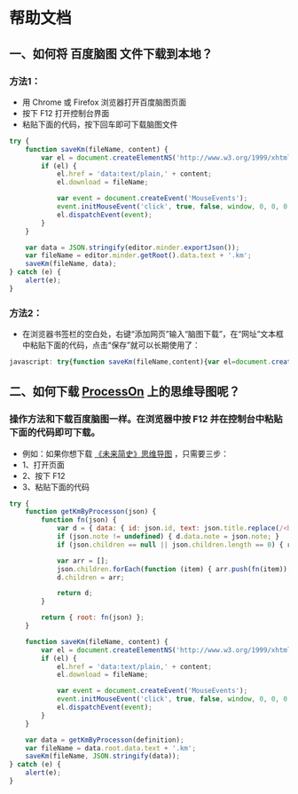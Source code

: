 # 帮助文档

## 一、如何将 **百度脑图** 文件下载到本地？

### 方法1：
- 用 Chrome 或 Firefox 浏览器打开百度脑图页面
- 按下 F12 打开控制台界面
- 粘贴下面的代码，按下回车即可下载脑图文件


```javascript
try {
    function saveKm(fileName, content) {
        var el = document.createElementNS('http://www.w3.org/1999/xhtml', 'a');
        if (el) {
            el.href = 'data:text/plain,' + content;
            el.download = fileName;

            var event = document.createEvent('MouseEvents');
            event.initMouseEvent('click', true, false, window, 0, 0, 0, 0, 0, false, false, false, false, 0, null);
            el.dispatchEvent(event);
        }
    }

    var data = JSON.stringify(editor.minder.exportJson());
    var fileName = editor.minder.getRoot().data.text + '.km';
    saveKm(fileName, data);
} catch (e) {
    alert(e);
}
```


### 方法2：
- 在浏览器书签栏的空白处，右键“添加网页”输入“脑图下载”，在“网址”文本框中粘贴下面的代码，点击“保存”就可以长期使用了：
```javascript
javascript: try{function saveKm(fileName,content){var el=document.createElementNS('http://www.w3.org/1999/xhtml','a');if(el){el.href='data:text/plain,'+content;el.download=fileName;var event=document.createEvent('MouseEvents');event.initMouseEvent('click',true,false,window,0,0,0,0,0,false,false,false,false,0,null);el.dispatchEvent(event)}}var data=JSON.stringify(editor.minder.exportJson());var fileName=editor.minder.getRoot().data.text+'.km';saveKm(fileName,data)}catch(e){alert(e)}; void (0);
```


## 二、如何下载 **[ProcessOn](https://www.processon.com/diagrams/new#temp-system)** 上的思维导图呢？
### 操作方法和下载百度脑图一样。在浏览器中按 F12 并在控制台中粘贴下面的代码即可下载。
- 例如：如果你想下载 [《未来简史》思维导图](https://www.processon.com/view/598c3af7e4b020989e5b84d2) ，只需要三步：
- 1、打开页面
- 2、按下 F12
- 3、粘贴下面的代码

```javascript
try {
    function getKmByProcesson(json) {
        function fn(json) {
            var d = { data: { id: json.id, text: json.title.replace(/<br>/g,'\n') } };
            if (json.note != undefined) { d.data.note = json.note; }
            if (json.children == null || json.children.length == 0) { return d; }

            var arr = [];
            json.children.forEach(function (item) { arr.push(fn(item)); });
            d.children = arr;

            return d;
        }

        return { root: fn(json) };
    }

    function saveKm(fileName, content) {
        var el = document.createElementNS('http://www.w3.org/1999/xhtml', 'a');
        if (el) {
            el.href = 'data:text/plain,' + content;
            el.download = fileName;

            var event = document.createEvent('MouseEvents');
            event.initMouseEvent('click', true, false, window, 0, 0, 0, 0, 0, false, false, false, false, 0, null);
            el.dispatchEvent(event);
        }
    }

    var data = getKmByProcesson(definition);
    var fileName = data.root.data.text + '.km';
    saveKm(fileName, JSON.stringify(data));
} catch (e) {
    alert(e);
}
```

